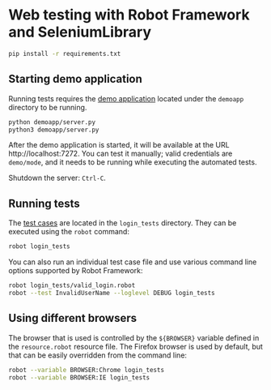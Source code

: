 # Web testing with Robot Framework and SeleniumLibrary

```bash
pip install -r requirements.txt
```

## Starting demo application

Running tests requires the [demo application](demoapp) located under the `demoapp`
directory to be running.

```bash
python demoapp/server.py
python3 demoapp/server.py
```

After the demo application is started, it will be available at the URL
http://localhost:7272. You can test it manually; valid credentials are
`demo/mode`, and it needs to be running while executing the automated
tests.

Shutdown the server: `Ctrl-C`.

## Running tests

The [test cases](login_tests) are located in the `login_tests` directory. They can be
executed using the `robot` command:

```bash
robot login_tests
```

You can also run an individual test case file and use various command line
options supported by Robot Framework:

```bash
robot login_tests/valid_login.robot
robot --test InvalidUserName --loglevel DEBUG login_tests
```

## Using different browsers

The browser that is used is controlled by the `${BROWSER}` variable defined in
the `resource.robot` resource file. The Firefox browser is used by default, but that
can be easily overridden from the command line:

```bash
robot --variable BROWSER:Chrome login_tests
robot --variable BROWSER:IE login_tests
```

